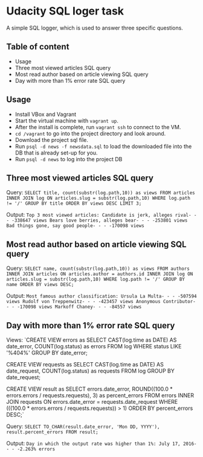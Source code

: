 # Udacity SQL loger task
A simple SQL logger, which is used to answer three specific questions.

## Table of content
* Usage
* Three most viewed articles SQL query
* Most read author based on article viewing SQL query
* Day with more than 1% error rate SQL query

## Usage
* Install VBox and Vagrant
* Start the virtual machine with `vagrant up`.
* After the install is complete, run `vagrant ssh` to connect to the VM.
* `cd /vagrant` to go into the project directory and look around.
* Download the project sql file.
* Run `psql -d news -f newsdata.sql` to load the downloaded file into the DB that is already set-up for you.
* Run `psql -d news` to log into the project DB

## Three most viewed articles SQL query
Query:
`SELECT title, count(substr(log.path,10)) as views
FROM articles INNER JOIN log ON articles.slug = substr(log.path,10)
WHERE log.path != '/' GROUP BY title ORDER BY views DESC LIMIT 3;`

Output:
`Top 3 most viewed articles:
Candidate is jerk, alleges rival- - - -338647 views
Bears love berries, alleges bear- - - -253801 views
Bad things gone, say good people- - - -170098 views`

## Most read author based on article viewing SQL query
Query:
`SELECT name, count(substr(log.path,10)) as views
FROM authors INNER JOIN articles ON articles.author = authors.id
INNER JOIN log ON articles.slug = substr(log.path,10)
WHERE log.path != '/' GROUP BY name ORDER BY views DESC;`

Output:
`Most famous author classification:
Ursula La Multa- - - -507594 views
Rudolf von Treppenwitz- - - -423457 views
Anonymous Contributor- - - -170098 views
Markoff Chaney- - - -84557 views`

## Day with more than 1% error rate SQL query
Views:
`CREATE VIEW errors as
SELECT CAST(log.time as DATE) AS date_error, COUNT(log.status) as errors
FROM log WHERE status LIKE '%404%' GROUP BY date_error;
        
CREATE VIEW requests as
SELECT CAST(log.time as DATE) AS date_request, COUNT(log.status) as requests
FROM log GROUP BY date_request;
        
CREATE VIEW result as
SELECT errors.date_error, ROUND((100.0 * errors.errors / requests.requests), 3) as percent_errors
FROM errors INNER JOIN requests ON errors.date_error = requests.date_request
WHERE (((100.0 * errors.errors / requests.requests)) > 1)
ORDER BY percent_errors DESC;`

Query:
`SELECT TO_CHAR(result.date_error, 'Mon DD, YYYY'), result.percent_errors FROM result;`

Output:
`Day in which the output rate was higher than 1%:
July 17, 2016- - - -2.263% errors`